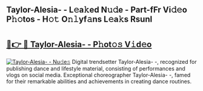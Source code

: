 ## Taylor-Alesia- - L𝚎a𝚔ed N𝚞𝚍e - Part-fFr Vi𝚍𝚎o P𝚑𝚘tos - H𝚘𝚝 O𝚗𝚕yf𝚊ns L𝚎a𝚔s Rsunl

# <h2><a href="http://kf8e4kk.oniu.top/?m=Taylor-Alesia-+-">🔗👉 🔴 Taylor-Alesia- - P𝚑ot𝚘𝚜 V𝚒d𝚎o</a></h2>

[![Taylor-Alesia- - Nu𝚍e𝚜](https://i.imgur.com/0qMVB7G.gif)](http://kf8e4kk.oniu.top/?m=Taylor-Alesia-+-)
Digital trendsetter Taylor-Alesia- -, recognized for publishing dance and lifestyle material, consisting of performances and vlogs on social media. Exceptional choreographer Taylor-Alesia- -, famed for their remarkable abilities and achievements in creating dance routines.  
